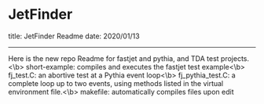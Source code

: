 # JetFinder
title: JetFinder Readme
date: 2020/01/13
__________
Here is the new repo Readme for fastjet and pythia, and TDA test projects. <\b>
short-example: compiles and executes the fastjet test example<\b>
fj_test.C: an abortive test at a Pythia event loop<\b>
fj_pythia_test.C: a complete loop up to two events, using methods listed in the virtual environment file.<\b>
makefile: automatically compiles files upon edit
